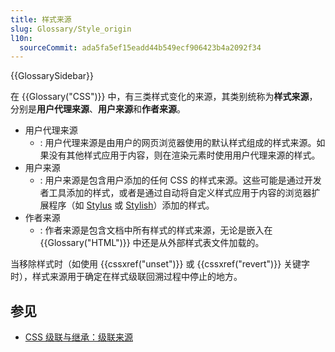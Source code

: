 ```yaml
---
title: 样式来源
slug: Glossary/Style_origin
l10n:
  sourceCommit: ada5fa5ef15eadd44b549ecf906423b4a2092f34
---
```


{{GlossarySidebar}}

在 {{Glossary("CSS")}} 中，有三类样式变化的来源，其类别统称为**样式来源**，分别是**用户代理来源**、**用户来源**和**作者来源**。

- 用户代理来源
  - : 用户代理来源是由用户的网页浏览器使用的默认样式组成的样式来源。如果没有其他样式应用于内容，则在渲染元素时使用用户代理来源的样式。
- 用户来源
  - : 用户来源是包含用户添加的任何 CSS 的样式来源。这些可能是通过开发者工具添加的样式，或者是通过自动将自定义样式应用于内容的浏览器扩展程序（如 [Stylus](https://add0n.com/stylus.html) 或 [Stylish](https://userstyles.org/)）添加的样式。
- 作者来源
  - : 作者来源是包含文档中所有样式的样式来源，无论是嵌入在 {{Glossary("HTML")}} 中还是从外部样式表文件加载的。

当移除样式时（如使用 {{cssxref("unset")}} 或 {{cssxref("revert")}} 关键字时），样式来源用于确定在样式级联回溯过程中停止的地方。

## 参见

- [CSS 级联与继承：级联来源](https://drafts.csswg.org/css-cascade-4/#cascading-origins)
